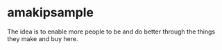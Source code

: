 # amakipsample

The idea is to enable more people to be and do better through the things they make and buy here.
